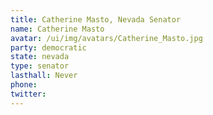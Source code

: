 ```yaml
---
title: Catherine Masto, Nevada Senator
name: Catherine Masto
avatar: /ui/img/avatars/Catherine_Masto.jpg
party: democratic
state: nevada
type: senator
lasthall: Never
phone: 
twitter: 
---
```

